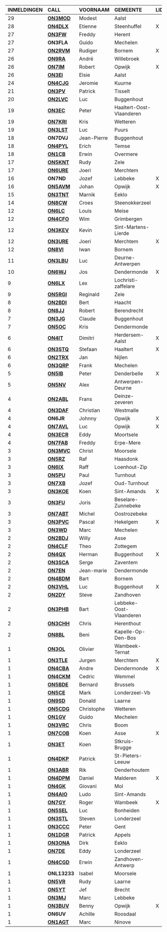 |INMELDINGEN|CALL|VOORNAAM|GEMEENTE|LID|
|:---|:---|:---|:---|:---|
|29|**<a href="https://www.qrz.com/db/on3mod">ON3MOD</a>** | Modest | Aalst |  |
|28|**<a href="https://www.qrz.com/db/on4dlx">ON4DLX</a>** | Etienne | Steenhuffel | X |
|27|**<a href="https://www.qrz.com/db/on3fw">ON3FW</a>** | Freddy | Herent |  |
| 27 |**ON3FLA**|Guido|Mechelen||
|27|**<a href="https://www.qrz.com/db/on2rvm">ON2RVM</a>** | Rudiger | Bornem | X |
|26|**<a href="https://www.qrz.com/db/on9ra">ON9RA</a>** | André | Willebroek |  |
|26|**<a href="https://www.qrz.com/db/on7im">ON7IM</a>** | Robert | Opwijk | X |
|26|**<a href="https://www.qrz.com/db/on3ei">ON3EI</a>** | Elsie | Aalst |  |
|24|**<a href="https://www.qrz.com/db/on4cjg">ON4CJG</a>** | Jeromie | Kuurne |  |
|21|**<a href="https://www.qrz.com/db/on3pv">ON3PV</a>** | Patrick | Tisselt |  |
|20|**<a href="https://www.qrz.com/db/on2lvc">ON2LVC</a>** | Luc | Buggenhout |  |
|19|**<a href="https://www.qrz.com/db/on3ec">ON3EC</a>** | Peter | Haaltert-Oost-Vlaanderen |  |
|19|**<a href="https://www.qrz.com/db/on7kri">ON7KRI</a>** | Kris | Wetteren |  |
|19|**<a href="https://www.qrz.com/db/on3lst">ON3LST</a>** | Luc | Puurs |  |
| 18 |**ON7DVJ**|Jean-Pierre|Buggenhout||
|18|**<a href="https://www.qrz.com/db/on4pyl">ON4PYL</a>** | Erich | Temse |  |
|18|**<a href="https://www.qrz.com/db/on1cb">ON1CB</a>** | Erwin | Overmere |  |
|17|**<a href="https://www.qrz.com/db/on5knt">ON5KNT</a>** | Rudy | Zele |  |
|17|**<a href="https://www.qrz.com/db/on6ure">ON6URE</a>** | Joeri | Merchtem |  |
| 16 |**ON7ND**|Jozef|Lebbeke|X|
|16|**<a href="https://www.qrz.com/db/on5avm">ON5AVM</a>** | Johan | Opwijk | X |
|15|**<a href="https://www.qrz.com/db/on3tnt">ON3TNT</a>** | Marnik | Eeklo |  |
|14|**<a href="https://www.qrz.com/db/on8cw">ON8CW</a>** | Croes | Steenokkerzeel |  |
|12|**<a href="https://www.qrz.com/db/on6lc">ON6LC</a>** | Louis | Meise |  |
|12|**<a href="https://www.qrz.com/db/on4cfo">ON4CFO</a>** | Wim | Grimbergen |  |
|12|**<a href="https://www.qrz.com/db/on3kev">ON3KEV</a>** | Kevin | Sint-Martens-Lierde |  |
|12|**<a href="https://www.qrz.com/db/on3ure">ON3URE</a>** | Joeri | Merchtem | X |
|12|**<a href="https://www.qrz.com/db/on8vi">ON8VI</a>** | Iwan | Bornem |  |
|11|**<a href="https://www.qrz.com/db/on3lbu">ON3LBU</a>** | Luc | Deurne-Antwerpen |  |
|10|**<a href="https://www.qrz.com/db/on6wj">ON6WJ</a>** | Jos | Dendermonde | X |
|9|**<a href="https://www.qrz.com/db/on6lx">ON6LX</a>** | Lex | Lochristi-zaffelare |  |
|9|**<a href="https://www.qrz.com/db/on5rgi">ON5RGI</a>** | Reginald | Zele |  |
|8|**<a href="https://www.qrz.com/db/on2bdi">ON2BDI</a>** | Bert | Haacht |  |
|8|**<a href="https://www.qrz.com/db/on8jj">ON8JJ</a>** | Robert | Berendrecht |  |
|7|**<a href="https://www.qrz.com/db/on3jg">ON3JG</a>** | Claude | Buggenhout |  |
|7|**<a href="https://www.qrz.com/db/on5oc">ON5OC</a>** | Kris | Dendermonde |  |
|6|**<a href="https://www.qrz.com/db/on4it">ON4IT</a>** | Dimitri | Herdersem-Aalst | X |
|6|**<a href="https://www.qrz.com/db/on3stq">ON3STQ</a>** | Stefaan | Haaltert | X |
|6|**<a href="https://www.qrz.com/db/on2trx">ON2TRX</a>** | Jan | Nijlen |  |
|6|**<a href="https://www.qrz.com/db/on3qrp">ON3QRP</a>** | Frank | Mechelen |  |
|5|**<a href="https://www.qrz.com/db/on5ib">ON5IB</a>** | Peter | Denderbelle | X |
|5|**<a href="https://www.qrz.com/db/on5nv">ON5NV</a>** | Alex | Antwerpen-Deurne |  |
|4|**<a href="https://www.qrz.com/db/on2abl">ON2ABL</a>** | Frans | Deinze-zeveren |  |
|4|**<a href="https://www.qrz.com/db/on3daf">ON3DAF</a>** | Christian | Westmalle |  |
| 4 |**ON6JR**|Johnny|Opwijk|X|
|4|**<a href="https://www.qrz.com/db/on7avl">ON7AVL</a>** | Luc | Opwijk | X |
|4|**<a href="https://www.qrz.com/db/on3ecr">ON3ECR</a>** | Eddy | Moortsele |  |
|4|**<a href="https://www.qrz.com/db/on7fab">ON7FAB</a>** | Freddy | Erpe-Mere |  |
|3|**<a href="https://www.qrz.com/db/on3mvc">ON3MVC</a>** | Christ | Moorsele |  |
|3|**<a href="https://www.qrz.com/db/on5rz">ON5RZ</a>** | Raf | Haasdonk |  |
|3|**<a href="https://www.qrz.com/db/on6ix">ON6IX</a>** | Raff | Loenhout-Zip |  |
|3|**<a href="https://www.qrz.com/db/on5pu">ON5PU</a>** | Paul | Turnhout |  |
|3|**<a href="https://www.qrz.com/db/on7xb">ON7XB</a>** | Jozef | Oud-Turnhout |  |
|3|**<a href="https://www.qrz.com/db/on3koe">ON3KOE</a>** | Koen | Sint-Amands | X |
|3|**<a href="https://www.qrz.com/db/on3fu">ON3FU</a>** | Joris | Beselare-Zunnebeke |  |
|3|**<a href="https://www.qrz.com/db/on7abt">ON7ABT</a>** | Michel | Oostrozebeke |  |
|3|**<a href="https://www.qrz.com/db/on3pvc">ON3PVC</a>** | Pascal | Hekelgem | X |
|3|**<a href="https://www.qrz.com/db/on3wd">ON3WD</a>** | Marc | Mechelen |  |
|2|**<a href="https://www.qrz.com/db/on2bdj">ON2BDJ</a>** | Willy | Asse |  |
|2|**<a href="https://www.qrz.com/db/on4clf">ON4CLF</a>** | Theo | Zottegem |  |
|2|**<a href="https://www.qrz.com/db/on4qx">ON4QX</a>** | Herman | Buggenhout | X |
|2|**<a href="https://www.qrz.com/db/on3sca">ON3SCA</a>** | Serge | Zaventem |  |
|2|**<a href="https://www.qrz.com/db/on7en">ON7EN</a>** | Jean-marie | Dendermonde |  |
|2|**<a href="https://www.qrz.com/db/on4bdm">ON4BDM</a>** | Bart | Bornem |  |
|2|**<a href="https://www.qrz.com/db/on3vhl">ON3VHL</a>** | Luc | Buggenhout | X |
|2|**<a href="https://www.qrz.com/db/on2dy">ON2DY</a>** | Steve | Zandhoven |  |
|2|**<a href="https://www.qrz.com/db/on3phb">ON3PHB</a>** | Bart | Lebbeke-Oost-Vlaanderen |  |
|2|**<a href="https://www.qrz.com/db/on3chh">ON3CHH</a>** | Chris | Herenthout |  |
|2|**<a href="https://www.qrz.com/db/on8bl">ON8BL</a>** | Beni | Kapelle-Op-Den-Bos |  |
|1|**<a href="https://www.qrz.com/db/on3ol">ON3OL</a>** | Olivier | Wambeek-Ternat |  |
|1|**<a href="https://www.qrz.com/db/on3tle">ON3TLE</a>** | Jurgen | Merchtem | X |
|1|**<a href="https://www.qrz.com/db/on4cba">ON4CBA</a>** | Andre | Dendermonde | X |
|1|**<a href="https://www.qrz.com/db/on4ckm">ON4CKM</a>** | Cedric | Wemmel |  |
|1|**<a href="https://www.qrz.com/db/on5bde">ON5BDE</a>** | Bernard | Brussels |  |
|1|**<a href="https://www.qrz.com/db/on5ce">ON5CE</a>** | Mark | Londerzeel-Vb |  |
|1|**<a href="https://www.qrz.com/db/on9sd">ON9SD</a>** | Donald | Laarne |  |
|1|**<a href="https://www.qrz.com/db/on5cdg">ON5CDG</a>** | Christophe | Wetteren |  |
|1|**<a href="https://www.qrz.com/db/on1gv">ON1GV</a>** | Guido | Mechelen |  |
|1|**<a href="https://www.qrz.com/db/on3vrc">ON3VRC</a>** | Chris | Boom |  |
|1|**<a href="https://www.qrz.com/db/on7cob">ON7COB</a>** | Koen | Asse | X |
|1|**<a href="https://www.qrz.com/db/on3et">ON3ET</a>** | Koen | Stkruis-Brugge |  |
|1|**<a href="https://www.qrz.com/db/on4dkp">ON4DKP</a>** | Patrick | St-Pieters-Leeuw |  |
|1|**<a href="https://www.qrz.com/db/on3abr">ON3ABR</a>** | Rik | Denderhoutem |  |
|1|**<a href="https://www.qrz.com/db/on4dpm">ON4DPM</a>** | Daniel | Malderen | X |
|1|**<a href="https://www.qrz.com/db/on4gk">ON4GK</a>** | Giovani | Mol |  |
|1|**<a href="https://www.qrz.com/db/on4aio">ON4AIO</a>** | Ludo | Sint-Amands |  |
|1|**<a href="https://www.qrz.com/db/on7gy">ON7GY</a>** | Roger | Wambeek | X |
|1|**<a href="https://www.qrz.com/db/on5sel">ON5SEL</a>** | Luc | Bonheiden |  |
|1|**<a href="https://www.qrz.com/db/on3stl">ON3STL</a>** | Steven | Londerzeel |  |
|1|**<a href="https://www.qrz.com/db/on3ccc">ON3CCC</a>** | Peter | Gent |  |
|1|**<a href="https://www.qrz.com/db/on1dgr">ON1DGR</a>** | Patrick | Appels |  |
|1|**<a href="https://www.qrz.com/db/on3ona">ON3ONA</a>** | Dirk | Eeklo |  |
|1|**<a href="https://www.qrz.com/db/on7de">ON7DE</a>** | Eddy | Londerzeel |  |
|1|**<a href="https://www.qrz.com/db/on4cgd">ON4CGD</a>** | Erwin | Zandhoven-Antwerp |  |
| 1 |**ONL13233**|Isabel|Moorsele||
|1|**<a href="https://www.qrz.com/db/on5vr">ON5VR</a>** | Rudy | Laarne |  |
|1|**<a href="https://www.qrz.com/db/on5yt">ON5YT</a>** | Jef | Brecht |  |
|1|**<a href="https://www.qrz.com/db/on3mj">ON3MJ</a>** | Marc | Lebbeke |  |
|1|**<a href="https://www.qrz.com/db/on3buv">ON3BUV</a>** | Benny | Opwijk | X |
| 1 |**ON6UV**|Achille|Roosdaal||
|1|**<a href="https://www.qrz.com/db/on1agt">ON1AGT</a>** | Marc | Ninove |  |
